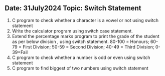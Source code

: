 ## Date: 31July2024    Topic: Switch Statement

1. C program to check whether a character is a vowel or not using switch statement
2. Write the calculator program using switch case statement.
3. Extend the percentage marks program to print the grade of the student as per below division , using switch statement.
80-100 = Honours; 60-79 = First Division; 50-59 = Second Division; 40-49 = Third Division; 0-39=Fail
4. C program to check whether a number is odd or even using switch statement
5. C program to find biggest of two numbers using switch statement
